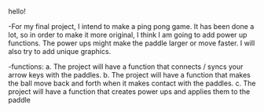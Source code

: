 hello!

-For my final project, I intend to make a ping pong game. It has been done a lot, so in order to make it more original, I think I am going to add power up functions. The power ups might make the paddle larger or move faster. I will also try to add unique graphics.

-functions: 
  a. The project will have a function that connects / syncs your arrow keys with the paddles. 
  b. The project will have a function that makes the ball move back and forth when it makes contact with the paddles. c. The project will have a function that creates power ups and applies them to the paddle
